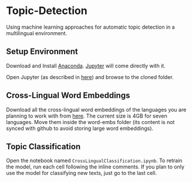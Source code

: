 # Topic-Detection
Using machine learning approaches for automatic topic detection in a multilingual environment.

## Setup Environment

Download and Install [Anaconda](https://www.anaconda.com/products/individual). [Jupyter](https://jupyter.org/) will come directly with it.

Open Jupyter (as described in [here](https://jupyter.readthedocs.io/en/latest/running.html)) and browse to the cloned folder.

## Cross-Lingual Word Embeddings

Download all the cross-lingual word embeddings of the languages you are planning to work with from [here](https://github.com/facebookresearch/MUSE#multilingual-word-embeddings). The current size is 4GB for seven languages. Move them inside the word-embs folder (its content is not synced with github to avoid storing large word embeddings).


## Topic Classification

Open the notebook named `CrossLingualClassification.ipynb`. To retrain the model, run each cell following the inline comments. If you plan to only use the model for classifying new texts, just go to the last cell.

